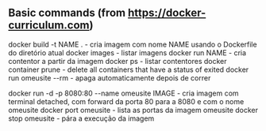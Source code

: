 ## Basic commands (from https://docker-curriculum.com)

docker build -t NAME . - cria imagem com nome NAME usando o Dockerfile do diretório atual
docker images - listar imagens
docker run NAME - cria contentor a partir da imagem
docker ps - listar contentores
docker container prune - delete all containers that have a status of exited
docker run omeusite --rm - apaga automaticamente depois de correr

docker run -d -p 8080:80 --name omeusite IMAGE - cria imagem com terminal detached, com forward da porta 80 para a 8080 e com o nome omeusite
docker port omeusite - lista as portas da imagem omeusite
docker stop omeusite - pára a execução da imagem
